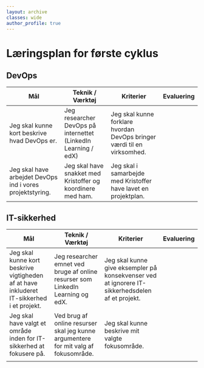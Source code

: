 ```yaml
---
layout: archive
classes: wide
author_profile: true
---
```

<h1>Læringsplan for første cyklus</h1>

<h2>DevOps</h2>

| Mål | Teknik / Værktøj | Kriterier | Evaluering |
|-------|--------|---------|---------|
| Jeg skal kunne kort beskrive hvad DevOps er. | Jeg researcher DevOps på internettet (LinkedIn Learning / edX) | Jeg skal kunne forklare hvordan DevOps bringer værdi til en virksomhed. |
| Jeg skal have arbejdet DevOps ind i vores projektstyring. | Jeg skal have snakket med Kristoffer og koordinere med ham. | Jeg skal i samarbejde med Kristoffer have lavet en projektplan. |

<h2>IT-sikkerhed</h2>

| Mål | Teknik / Værktøj | Kriterier | Evaluering |
|-------|--------|---------|---------|
| Jeg skal kunne kort beskrive vigtigheden af at have inkluderet IT-sikkerhed i et projekt. | Jeg researcher emnet ved bruge af online resurser som LinkedIn Learning og edX.  | Jeg skal kunne give eksempler på konsekvenser ved at ignorere IT-sikkerhedsdelen af et projekt. |
| Jeg skal have valgt et område inden for IT-sikkerhed at fokusere på. | Ved brug af online resurser skal jeg kunne argumentere for mit valg af fokusområde. | Jeg skal kunne beskrive mit valgte fokusområde. |
|  |  |  |

